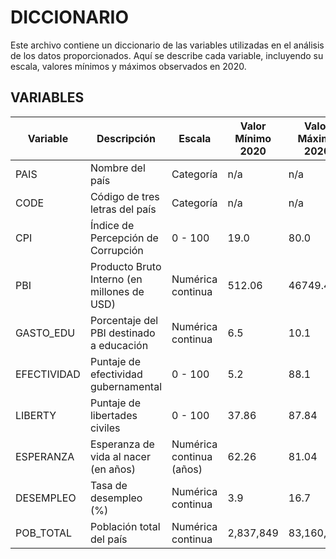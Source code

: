 # DICCIONARIO

Este archivo contiene un diccionario de las variables utilizadas en el análisis de los datos proporcionados. Aquí se describe cada variable, incluyendo su escala, valores mínimos y máximos observados en 2020.

## VARIABLES

| **Variable**  | **Descripción**                                          | **Escala**               | **Valor Mínimo 2020** | **Valor Máximo 2020** |
|---------------|----------------------------------------------------------|--------------------------|-----------------------|-----------------------|
| PAIS          | Nombre del país                                          | Categoría                | n/a                   | n/a                   |
| CODE          | Código de tres letras del país                          | Categoría                | n/a                   | n/a                   |
| CPI           | Índice de Percepción de Corrupción                      | 0 - 100                 | 19.0                  | 80.0                  |
| PBI           | Producto Bruto Interno (en millones de USD)             | Numérica continua        | 512.06                | 46749.48              |
| GASTO_EDU     | Porcentaje del PBI destinado a educación                | Numérica continua        | 6.5                   | 10.1                  |
| EFECTIVIDAD   | Puntaje de efectividad gubernamental                    | 0 - 100                 | 5.2                   | 88.1                  |
| LIBERTY       | Puntaje de libertades civiles                           | 0 - 100                 | 37.86                 | 87.84                 |
| ESPERANZA     | Esperanza de vida al nacer (en años)                    | Numérica continua (años) | 62.26                 | 81.04                 |
| DESEMPLEO     | Tasa de desempleo (%)                                   | Numérica continua        | 3.9                   | 16.7                  |
| POB_TOTAL     | Población total del país                                | Numérica continua        | 2,837,849             | 83,160,871           |
